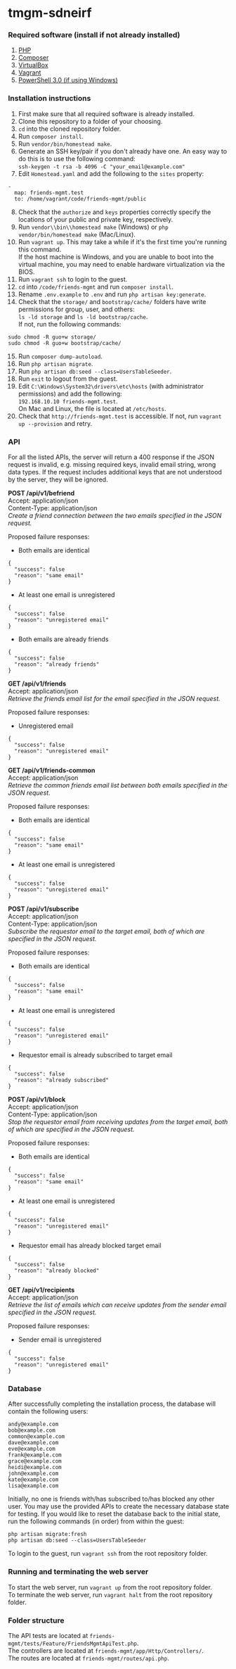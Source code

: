 # tmgm-sdneirf

### Required software (install if not already installed)

1. [PHP](http://php.net/downloads.php)
2. [Composer](https://getcomposer.org/download/)
3. [VirtualBox](https://www.virtualbox.org/wiki/Downloads)
4. [Vagrant](https://www.vagrantup.com/downloads.html)
5. [PowerShell 3.0 (if using Windows)](https://docs.microsoft.com/en-us/skypeforbusiness/set-up-your-computer-for-windows-powershell/download-and-install-windows-powershell-3-0)

### Installation instructions

1. First make sure that all required software is already installed.
2. Clone this repository to a folder of your choosing.
3. `cd` into the cloned repository folder.
4. Run `composer install`.
5. Run `vendor/bin/homestead make`.
6. Generate an SSH key/pair if you don't already have one. An easy way to do this is to use the following command:  
`ssh-keygen -t rsa -b 4096 -C "your_email@example.com"`
7. Edit `Homestead.yaml` and add the following to the `sites` property:
```
-
  map: friends-mgmt.test
  to: /home/vagrant/code/friends-mgmt/public
```
8. Check that the `authorize` and `keys` properties correctly specify the locations of your public and private key, respectively.
9. Run `vendor\\bin\\homestead make` (Windows) or `php vendor/bin/homestead make` (Mac/Linux).
10. Run `vagrant up`. This may take a while if it's the first time you're running this command.  
If the host machine is Windows, and you are unable to boot into the virtual machine, you may need to enable hardware virtualization via the BIOS.
11. Run `vagrant ssh` to login to the guest.
12. `cd` into `/code/friends-mgmt` and run `composer install`.
13. Rename `.env.example` to `.env` and run `php artisan key:generate`.
14. Check that the `storage/` and `bootstrap/cache/` folders have write permissions for group, user, and others:  
`ls -ld storage` and `ls -ld bootstrap/cache`.  
If not, run the following commands:
```
sudo chmod -R guo+w storage/
sudo chmod -R guo+w bootstrap/cache/
```
15. Run `composer dump-autoload`.
16. Run `php artisan migrate`.
17. Run `php artisan db:seed --class=UsersTableSeeder`.
18. Run `exit` to logout from the guest.
19. Edit `C:\Windows\System32\drivers\etc\hosts` (with administrator permissions) and add the following:  
`192.168.10.10 friends-mgmt.test`.  
On Mac and Linux, the file is located at `/etc/hosts`.
20. Check that `http://friends-mgmt.test` is accessible. If not, run `vagrant up --provision` and retry.

### API

For all the listed APIs, the server will return a 400 response if the JSON request is invalid, e.g. missing required keys, invalid email string, wrong data types. If the request includes additional keys that are not understood by the server, they will be ignored.

**POST /api/v1/befriend**  
Accept: application/json  
Content-Type: application/json  
*Create a friend connection between the two emails specified in the JSON request.*  

Proposed failure responses:
- Both emails are identical
```
{
  "success": false
  "reason": "same email"
}
```
- At least one email is unregistered
```
{
  "success": false
  "reason": "unregistered email"
}
```
- Both emails are already friends
```
{
  "success": false
  "reason": "already friends"
}
```

**GET /api/v1/friends**  
Accept: application/json  
*Retrieve the friends email list for the email specified in the JSON request.*  

Proposed failure responses:
- Unregistered email
```
{
  "success": false
  "reason": "unregistered email"
}
```

**GET /api/v1/friends-common**  
Accept: application/json  
*Retrieve the common friends email list between both emails specified in the JSON request.*  

Proposed failure responses:
- Both emails are identical
```
{
  "success": false
  "reason": "same email"
}
```
- At least one email is unregistered
```
{
  "success": false
  "reason": "unregistered email"
}
```

**POST /api/v1/subscribe**  
Accept: application/json  
Content-Type: application/json  
*Subscribe the requestor email to the target email, both of which are specified in the JSON request.*  

Proposed failure responses:
- Both emails are identical
```
{
  "success": false
  "reason": "same email"
}
```
- At least one email is unregistered
```
{
  "success": false
  "reason": "unregistered email"
}
```
- Requestor email is already subscribed to target email
```
{
  "success": false
  "reason": "already subscribed"
}
```

**POST /api/v1/block**  
Accept: application/json  
Content-Type: application/json  
*Stop the requestor email from receiving updates from the target email, both of which are specified in the JSON request.*  

Proposed failure responses:
- Both emails are identical
```
{
  "success": false
  "reason": "same email"
}
```
- At least one email is unregistered
```
{
  "success": false
  "reason": "unregistered email"
}
```
- Requestor email has already blocked target email
```
{
  "success": false
  "reason": "already blocked"
}
```

**GET /api/v1/recipients**  
Accept: application/json  
*Retrieve the list of emails which can receive updates from the sender email specified in the JSON request.*  

Proposed failure responses:
- Sender email is unregistered
```
{
  "success": false
  "reason": "unregistered email"
}
```

### Database

After successfully completing the installation process, the database will contain the following users:
```
andy@example.com
bob@example.com
common@example.com
dave@example.com
eve@example.com
frank@example.com
grace@example.com
heidi@example.com
john@example.com
kate@example.com
lisa@example.com
```

Initially, no one is friends with/has subscribed to/has blocked any other user. You may use the provided APIs to create the necessary database state for testing. If you would like to reset the database back to the initial state, run the following commands (in order) from within the guest:
```
php artisan migrate:fresh
php artisan db:seed --class=UsersTableSeeder
```
To login to the guest, run `vagrant ssh` from the root repository folder.

### Running and terminating the web server
To start the web server, run `vagrant up` from the root repository folder.  
To terminate the web server, run `vagrant halt` from the root repository folder.

### Folder structure

The API tests are located at `friends-mgmt/tests/Feature/FriendsMgmtApiTest.php`.  
The controllers are located at `friends-mgmt/app/Http/Controllers/`.  
The routes are located at `friends-mgmt/routes/api.php`.
